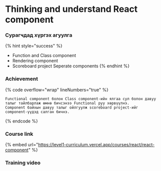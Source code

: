 # Thinking and understand React component

### Сурагчдад хүргэх агуулгa

{% hint style="success" %}
* Function and Class component
* Rendering component
* Scoreboard project Seperate components
{% endhint %}



### Achievement

{% code overflow="wrap" lineNumbers="true" %}
```
Functional component болон Class component-ийн ялгаа сул болон давуу талыг тайлбарлаж өмнө бичсэнээ Functional руу хөрвүүлнэ. 
Component байхын давуу талыг ойлгуулж scoreboard project-ийг component-үүдэд салган бичнэ.
```
{% endcode %}

### Course link

{% embed url="https://level1-curriculum.vercel.app/courses/react/react-component" %}

### Training video

